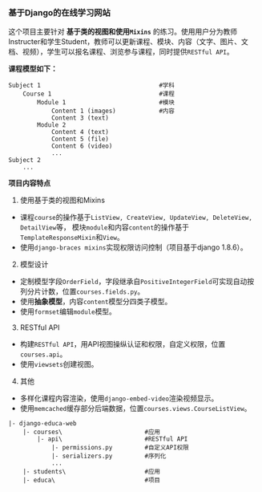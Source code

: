 ### 基于Django的在线学习网站  
  
这个项目主要针对 **基于类的视图和使用`Mixins`** 的练习。使用用户分为教师Instructer和学生Student，教师可以更新课程、模块、内容（文字、图片、文档、视频），学生可以报名课程、浏览参与课程，同时提供`RESTful API`。  
   
**课程模型如下：**
```
Subject 1                                 #学科
    Course 1                              #课程
        Module 1                          #模块
            Content 1 (images)            #内容
            Content 3 (text) 
        Module 2 
            Content 4 (text) 
            Content 5 (file) 
            Content 6 (video) 
            ...
Subject 2
    ...
```
**项目内容特点**  
1. 使用基于类的视图和Mixins  
- 课程`course`的操作基于`ListView, CreateView, UpdateView, DeleteView, DetailView`等， 模块`module`和内容`content`的操作基于`TemplateResponseMixin`和`View`。  
- 使用`django-braces mixins`实现权限访问控制（项目基于django 1.8.6）。  
2. 模型设计  
- 定制模型字段`OrderField`，字段继承自`PositiveIntegerField`可实现自动按列分片计数，位置`courses.fields.py`。  
- 使用**抽象模型**，内容`content`模型分四类子模型。
- 使用`formset`编辑`module`模型。  
3. RESTful API  
- 构建`RESTful API`，用API视图操纵认证和权限，自定义权限，位置`courses.api`。  
- 使用`viewsets`创建视图。  
4. 其他  
- 多样化课程内容渲染，使用`django-embed-video`渲染视频显示。  
- 使用`memcached`缓存部分后端数据，位置`courses.views.CourseListView`。  
```
|- django-educa-web
    |- courses\                       #应用
        |- api\                       #RESTful API
            |- permissions.py         #自定义API权限
            |- serializers.py         #序列化
            ...
    |- students\                      #应用 
    |- educa\                         #项目
```
